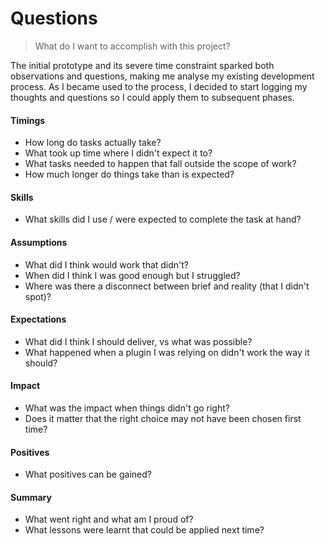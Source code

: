 # Questions

> What do I want to accomplish with this project?

The initial prototype and its severe time constraint sparked both observations and questions, making me analyse my existing development process. As I became used to the process, I decided to start logging my thoughts and questions so I could apply them to subsequent phases.

#### Timings

- How long do tasks actually take?
- What took up time where I didn't expect it to?
- What tasks needed to happen that fall outside the scope of work?
- How much longer do things take than is expected?


#### Skills

- What skills did I use / were expected to complete the task at hand?


#### Assumptions

- What did I think would work that didn't?
- When did I think I was good enough but I struggled?
- Where was there a disconnect between brief and reality (that I didn't spot)?


#### Expectations

- What did I think I should deliver, vs what was possible?
- What happened when a plugin I was relying on didn't work the way it should?


#### Impact

- What was the impact when things didn't go right?
- Does it matter that the right choice may not have been chosen first time?


#### Positives

- What positives can be gained?


#### Summary

- What went right and what am I proud of?
- What lessons were learnt that could be applied next time?

